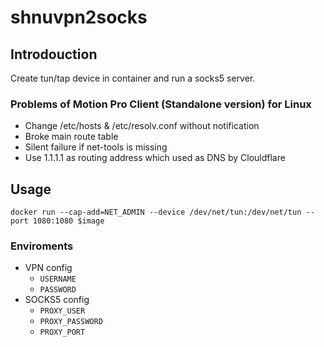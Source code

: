 # shnuvpn2socks

## Introdouction

Create tun/tap device in container and run a socks5 server.

### Problems of Motion Pro Client (Standalone version) for Linux

* Change /etc/hosts & /etc/resolv.conf without notification
* Broke main route table
* Silent failure if net-tools is missing
* Use 1.1.1.1 as routing address which used as DNS by Clouldflare

## Usage

```
docker run --cap-add=NET_ADMIN --device /dev/net/tun:/dev/net/tun --port 1080:1080 $image
```

### Enviroments

* VPN config
  * `USERNAME`
  * `PASSWORD`
* SOCKS5 config
  * `PROXY_USER`
  * `PROXY_PASSWORD`
  * `PROXY_PORT`
